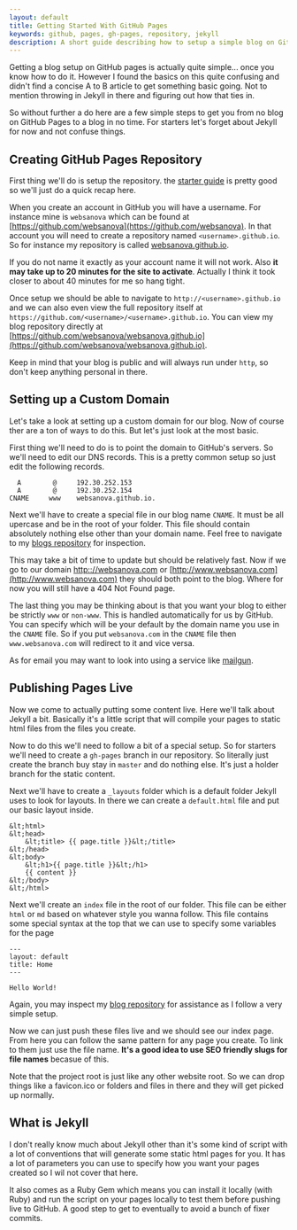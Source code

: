 ```yaml
---
layout: default
title: Getting Started With GitHub Pages
keywords: github, pages, gh-pages, repository, jekyll
description: A short guide describing how to setup a simple blog on GitHub Pages.
---
```


Getting a blog setup on GitHub pages is actually quite simple... once you know how to do it. However I found the basics on this quite confusing and didn't find a concise A to B article to get something basic going. Not to mention throwing in Jekyll in there and figuring out how that ties in.

So without further a do here are a few simple steps to get you from no blog on GitHub Pages to a blog in no time. For starters let's forget about Jekyll for now and not confuse things.

## Creating GitHub Pages Repository

First thing we'll do is setup the repository. the [starter guide](https://pages.github.com/) is pretty good so we'll just do a quick recap here.

When you create an account in GitHub you will have a username. For instance mine is `websanova` which can be found at [https://github.com/websanova](https://github.com/websanova). In that account you will need to create a repository named `<username>.github.io`. So for instance my repository is called [websanova.github.io](http://websanova.github.io).

If you do not name it exactly as your account name it will not work. Also __it may take up to 20 minutes for the site to activate__. Actually I think it took closer to about 40 minutes for me so hang tight.

Once setup we should be able to navigate to `http://<username>.github.io` and we can also even view the full repository itself at `https://github.com/<username>/<username>.github.io`. You can view my blog repository directly at [https://github.com/websanova/websanova.github.io](https://github.com/websanova/websanova.github.io).

Keep in mind that your blog is public and will always run under `http`, so don't keep anything personal in there.

## Setting up a Custom Domain

Let's take a look at setting up a custom domain for our blog. Now of course ther are a ton of ways to do this. But let's just look at the most basic.

First thing we'll need to do is to point the domain to GitHub's servers. So we'll need to edit our DNS records. This is a pretty common setup so just edit the following records.

~~~
  A        @     192.30.252.153
  A        @     192.30.252.154
CNAME     www    websanova.github.io.
~~~

Next we'll have to create a special file in our blog name `CNAME`. It must be all upercase and be in the root of your folder. This file should contain absolutely nothing else other than your domain name. Feel free to navigate to my [blogs repository](https://github.com/websanova/websanova.github.io) for inspection.

This may take a bit of time to update but should be relatively fast. Now if we go to our domain [http:://websanova.com](http://websanova.com) or [http://www.websanova.com](http://www.websanova.com) they should both point to the blog. Where for now you will still have a 404 Not Found page.

The last thing you may be thinking about is that you want your blog to either be strictly `www` or `non-www`. This is handled automatically for us by GitHub. You can specify which will be your default by the domain name you use in the `CNAME` file. So if you put `websanova.com` in the `CNAME` file then `www.websanova.com` will redirect to it and vice versa.

As for email you may want to look into using a service like [mailgun](http://mailgun.com).

## Publishing Pages Live

Now we come to actually putting some content live. Here we'll talk about Jekyll a bit. Basically it's a little script that will compile your pages to static html files from the files you create.

Now to do this we'll need to follow a bit of a special setup. So for starters we'll need to create a `gh-pages` branch in our repository. So literally just create the branch buy stay in `master` and do nothing else. It's just a holder branch for the static content.

Next we'll have to create a `_layouts` folder which is a default folder Jekyll uses to look for layouts. In there we can create a `default.html` file and put our basic layout inside.

~~~
&lt;html>
&lt;head>
    &lt;title> {{ page.title }}&lt;/title>
&lt;/head>
&lt;body>
    &lt;h1>{{ page.title }}&lt;/h1>
    {{ content }}
&lt;/body>
&lt;/html>
~~~

Next we'll create an `index` file in the root of our folder. This file can be either `html` or `md` based on whatever style you wanna follow. This file contains some special syntax at the top that we can use to specify some variables for the page

~~~
---
layout: default
title: Home
---

Hello World!
~~~

Again, you may inspect my [blog repository](https://github.com/websanova/websanova.github.io) for assistance as I follow a very simple setup.

Now we can just push these files live and we should see our index page. From here you can follow the same pattern for any page you create. To link to them just use the file name. __It's a good idea to use SEO friendly slugs for file names__ becasue of this.

Note that the project root is just like any other website root. So we can drop things like a favicon.ico or folders and files in there and they will get picked up normally.

## What is Jekyll

I don't really know much about Jekyll other than it's some kind of script with a lot of conventions that will generate some static html pages for you. It has a lot of parameters you can use to specify how you want your pages created so I wil not cover that here.

It also comes as a Ruby Gem which means you can install it locally (with Ruby) and run the script on your pages locally to test them before pushing live to GitHub. A good step to get to eventually to avoid a bunch of fixer commits.